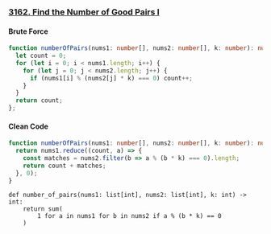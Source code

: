 ### [3162. Find the Number of Good Pairs I](https://leetcode.com/problems/find-the-number-of-good-pairs-i)
#### Brute Force
```Typescript
function numberOfPairs(nums1: number[], nums2: number[], k: number): number {
  let count = 0;
  for (let i = 0; i < nums1.length; i++) {
    for (let j = 0; j < nums2.length; j++) {
      if (nums1[i] % (nums2[j] * k) === 0) count++;
    }
  }
  return count;
};
```
#### Clean Code
```Typescript
function numberOfPairs(nums1: number[], nums2: number[], k: number): number {
  return nums1.reduce((count, a) => {
    const matches = nums2.filter(b => a % (b * k) === 0).length;
    return count + matches;
  }, 0);
}
```
```Python3
def number_of_pairs(nums1: list[int], nums2: list[int], k: int) -> int:
    return sum(
        1 for a in nums1 for b in nums2 if a % (b * k) == 0
    )
```

